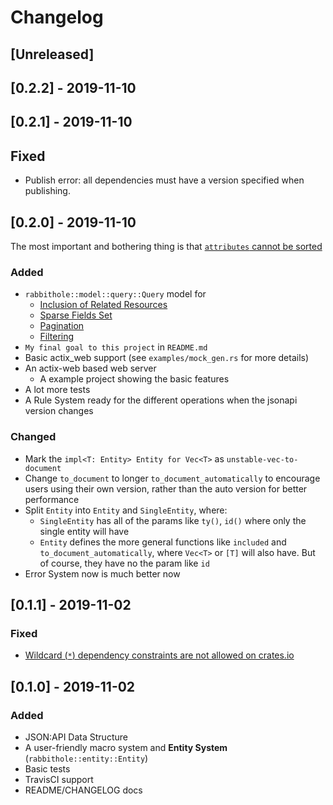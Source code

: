 # Changelog

## [Unreleased]

## [0.2.2] - 2019-11-10

## [0.2.1] - 2019-11-10

## Fixed

- Publish error: all dependencies must have a version specified when publishing.

## [0.2.0] - 2019-11-10

The most important and bothering thing is that [`attributes` cannot be sorted](https://github.com/UkonnRa/rabbithole-rs/issues/1)

### Added

- `rabbithole::model::query::Query` model for 
  - [Inclusion of Related Resources](https://jsonapi.org/format/#fetching-includes)
  - [Sparse Fields Set](https://jsonapi.org/format/#fetching-sparse-fieldsets)
  - [Pagination](https://jsonapi.org/format/#fetching-pagination)
  - [Filtering](https://jsonapi.org/format/#fetching-filtering)
- `My final goal to this project` in `README.md`
- Basic actix_web support (see `examples/mock_gen.rs` for more details)
- An actix-web based web server
  - A example project showing the basic features
- A lot more tests
- A Rule System ready for the different operations when the jsonapi version changes

### Changed

- Mark the `impl<T: Entity> Entity for Vec<T>` as `unstable-vec-to-document`
- Change `to_document` to longer `to_document_automatically` to encourage users using their own version, rather than the auto version for better performance
- Split `Entity` into `Entity` and `SingleEntity`, where:
  - `SingleEntity` has all of the params like `ty()`, `id()` where only the single entity will have
  - `Entity` defines the more general functions like `included` and `to_document_automatically`, where `Vec<T>` or `[T]` will also have. But of course, they have no the param like `id`
- Error System now is much better now

## [0.1.1] - 2019-11-02

### Fixed

- [Wildcard (`*`) dependency constraints are not allowed on crates.io](https://doc.rust-lang.org/cargo/faq.html#can-libraries-use--as-a-version-for-their-dependencies)

## [0.1.0] - 2019-11-02

### Added

- JSON:API Data Structure
- A user-friendly macro system and **Entity System** (`rabbithole::entity::Entity`)
- Basic tests
- TravisCI support
- README/CHANGELOG docs
